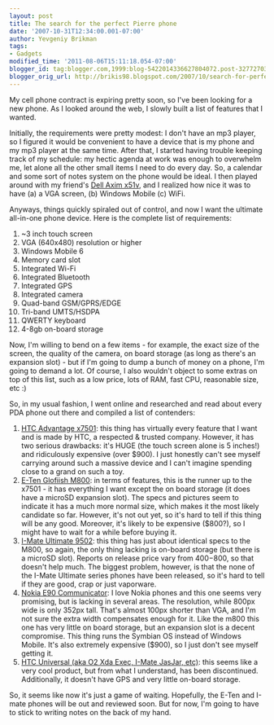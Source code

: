 ```yaml
--- 
layout: post 
title: The search for the perfect Pierre phone 
date: '2007-10-31T12:34:00.001-07:00' 
author: Yevgeniy Brikman 
tags: 
- Gadgets 
modified_time: '2011-08-06T15:11:18.054-07:00' 
blogger_id: tag:blogger.com,1999:blog-5422014336627804072.post-3277270389014464744 
blogger_orig_url: http://brikis98.blogspot.com/2007/10/search-for-perfect-pda-phone.html 
--- 
```


My cell phone contract is expiring pretty soon, so I've been looking for a new 
phone. As I looked around the web, I slowly built a list of features that I 
wanted. 

Initially, the requirements were pretty modest: I don't have an mp3 player, so 
I figured it would be convenient to have a device that is my phone and my mp3 
player at the same time. After that, I started having trouble keeping track of 
my schedule: my hectic agenda at work was enough to overwhelm me, let alone 
all the other small items I need to do every day. So, a calendar and some sort 
of notes system on the phone would be ideal. I then played around with my 
friend's [Dell Axim x51v](http://www.mobiletechreview.com/Dell-Axim-X51v.htm), 
and I realized how nice it was to have (a) a VGA screen, (b) Windows Mobile 
(c) WiFi. 

Anyways, things quickly spiraled out of control, and now I want the ultimate 
all-in-one phone device. Here is the complete list of requirements: 

1. ~3 inch touch screen 
1. VGA (640x480) resolution or higher 
1. Windows Mobile 6 
1. Memory card slot 
1. Integrated Wi-Fi 
1. Integrated Bluetooth 
1. Integrated GPS 
1. Integrated camera 
1. Quad-band GSM/GPRS/EDGE 
1. Tri-band UMTS/HSDPA 
1. QWERTY keyboard 
1. 4-8gb on-board storage 

Now, I'm willing to bend on a few items - for example, the exact size of the 
screen, the quality of the camera, on board storage (as long as there's an 
expansion slot) - but if I'm going to dump a bunch of money on a phone, I'm 
going to demand a lot. Of course, I also wouldn't object to some extras on top 
of this list, such as a low price, lots of RAM, fast CPU, reasonable size, etc 
:) 

So, in my usual fashion, I went online and researched and read about every PDA 
phone out there and compiled a list of contenders: 

1. [HTC Advantage 
x7501](http://www.engadgetmobile.com/2007/08/27/hands-on-with-the-htc-advantage-x7501/): 
this thing has virtually every feature that I want and is made by HTC, a 
respected &amp; trusted company. However, it has two serious drawbacks: it's 
HUGE (the touch screen alone is 5 inches!) and ridiculously expensive (over 
$900). I just honestly can't see myself carrying around such a massive device 
and I can't imagine spending close to a grand on such a toy. 
1. [E-Ten Glofiish 
M800](http://www.engadget.com/2007/10/08/e-tens-glofiish-m800-a-better-x800-with-qwerty/): 
in terms of features, this is the runner up to the x7501 - it has everything I 
want except the on board storage (it does have a microSD expansion slot). The 
specs and pictures seem to indicate it has a much more normal size, which 
makes it the most likely candidate so far.  However, it's not out yet, so it's 
hard to tell if this thing will be any good. Moreover, it's likely to be 
expensive ($800?), so I might have to wait for a while before buying it. 
1. [I-Mate Ultimate 
9502](http://www.imate.com/product.aspx?product=ultimate9502&amp;skinid=1): 
this thing has just about identical specs to the M800, so again, the only 
thing lacking is on-board storage (but there is a microSD slot).  Reports on 
release price vary from $400-$800, so that doesn't help much. The biggest 
problem, however, is that the none of the I-Mate Ultimate series phones have 
been released, so it's hard to tell if they are good, crap or just vaporware. 
1. [Nokia E90 
Communicator](http://www.mobiletechreview.com/phones/Nokia-E90.htm): I love 
Nokia phones and this one seems very promising, but is lacking in several 
areas. The resolution, while 800px wide is only 352px tall. That's almost 
100px shorter than VGA, and I'm not sure the extra width compensates enough 
for it. Like the m800 this one has very little on board storage, but an 
expansion slot is a decent compromise. This thing runs the Symbian OS instead 
of Windows Mobile. It's also extremely expensive ($900), so I just don't see 
myself getting it. 
1. [HTC Universal (aka O2 Xda Exec, I-Mate JasJar, 
etc)](http://www.infosyncworld.com/reviews/n/6265.html): this seems like a 
very cool product, but from what I understand, has been discontinued. 
Additionally, it doesn't have GPS and very little on-board storage. 

So, it seems like now it's just a game of waiting. Hopefully, the E-Ten and 
I-mate phones will be out and reviewed soon. But for now, I'm going to have to 
stick to writing notes on the back of my hand. 